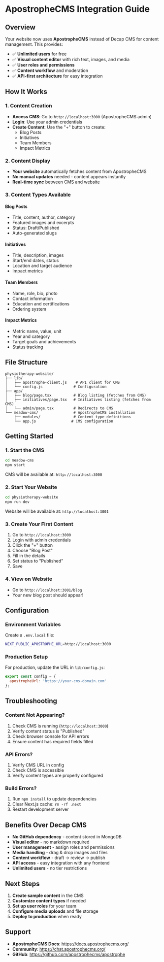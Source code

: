 # ApostropheCMS Integration Guide

## Overview
Your website now uses **ApostropheCMS** instead of Decap CMS for content management. This provides:
- ✅ **Unlimited users** for free
- ✅ **Visual content editor** with rich text, images, and media
- ✅ **User roles and permissions** 
- ✅ **Content workflow** and moderation
- ✅ **API-first architecture** for easy integration

## How It Works

### 1. Content Creation
- **Access CMS**: Go to `http://localhost:3000` (ApostropheCMS admin)
- **Login**: Use your admin credentials
- **Create Content**: Use the "+" button to create:
  - Blog Posts
  - Initiatives  
  - Team Members
  - Impact Metrics

### 2. Content Display
- **Your website** automatically fetches content from ApostropheCMS
- **No manual updates** needed - content appears instantly
- **Real-time sync** between CMS and website

### 3. Content Types Available

#### Blog Posts
- Title, content, author, category
- Featured images and excerpts
- Status: Draft/Published
- Auto-generated slugs

#### Initiatives
- Title, description, images
- Start/end dates, status
- Location and target audience
- Impact metrics

#### Team Members
- Name, role, bio, photo
- Contact information
- Education and certifications
- Ordering system

#### Impact Metrics
- Metric name, value, unit
- Year and category
- Target goals and achievements
- Status tracking

## File Structure

```
physiotherapy-website/
├── lib/
│   ├── apostrophe-client.js    # API client for CMS
│   └── config.js              # Configuration
├── app/
│   ├── blog/page.tsx          # Blog listing (fetches from CMS)
│   ├── initiatives/page.tsx   # Initiatives listing (fetches from CMS)
│   └── admin/page.tsx         # Redirects to CMS
└── meadow-cms/                # ApostropheCMS installation
    ├── modules/               # Content type definitions
    └── app.js                # CMS configuration
```

## Getting Started

### 1. Start the CMS
```bash
cd meadow-cms
npm start
```
CMS will be available at: `http://localhost:3000`

### 2. Start Your Website
```bash
cd physiotherapy-website  
npm run dev
```
Website will be available at: `http://localhost:3001`

### 3. Create Your First Content
1. Go to `http://localhost:3000`
2. Login with admin credentials
3. Click the "+" button
4. Choose "Blog Post"
5. Fill in the details
6. Set status to "Published"
7. Save

### 4. View on Website
- Go to `http://localhost:3001/blog`
- Your new blog post should appear!

## Configuration

### Environment Variables
Create a `.env.local` file:
```bash
NEXT_PUBLIC_APOSTROPHE_URL=http://localhost:3000
```

### Production Setup
For production, update the URL in `lib/config.js`:
```javascript
export const config = {
  apostropheUrl: 'https://your-cms-domain.com'
};
```

## Troubleshooting

### Content Not Appearing?
1. Check CMS is running (`http://localhost:3000`)
2. Verify content status is "Published"
3. Check browser console for API errors
4. Ensure content has required fields filled

### API Errors?
1. Verify CMS URL in config
2. Check CMS is accessible
3. Verify content types are properly configured

### Build Errors?
1. Run `npm install` to update dependencies
2. Clear Next.js cache: `rm -rf .next`
3. Restart development server

## Benefits Over Decap CMS

- **No GitHub dependency** - content stored in MongoDB
- **Visual editor** - no markdown required
- **User management** - assign roles and permissions
- **Media handling** - drag & drop images and files
- **Content workflow** - draft → review → publish
- **API access** - easy integration with any frontend
- **Unlimited users** - no tier restrictions

## Next Steps

1. **Create sample content** in the CMS
2. **Customize content types** if needed
3. **Set up user roles** for your team
4. **Configure media uploads** and file storage
5. **Deploy to production** when ready

## Support

- **ApostropheCMS Docs**: https://docs.apostrophecms.org/
- **Community**: https://chat.apostrophecms.org/
- **GitHub**: https://github.com/apostrophecms/apostrophe
